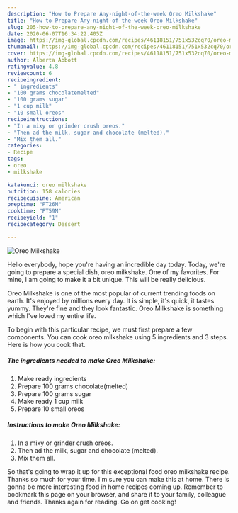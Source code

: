 ```yaml
---
description: "How to Prepare Any-night-of-the-week Oreo Milkshake"
title: "How to Prepare Any-night-of-the-week Oreo Milkshake"
slug: 205-how-to-prepare-any-night-of-the-week-oreo-milkshake
date: 2020-06-07T16:34:22.405Z
image: https://img-global.cpcdn.com/recipes/46118151/751x532cq70/oreo-milkshake-recipe-main-photo.jpg
thumbnail: https://img-global.cpcdn.com/recipes/46118151/751x532cq70/oreo-milkshake-recipe-main-photo.jpg
cover: https://img-global.cpcdn.com/recipes/46118151/751x532cq70/oreo-milkshake-recipe-main-photo.jpg
author: Alberta Abbott
ratingvalue: 4.8
reviewcount: 6
recipeingredient:
- " ingredients"
- "100 grams chocolatemelted"
- "100 grams sugar"
- "1 cup milk"
- "10 small oreos"
recipeinstructions:
- "In a mixy or grinder crush oreos."
- "Then ad the milk, sugar and chocolate (melted)."
- "Mix them all."
categories:
- Recipe
tags:
- oreo
- milkshake

katakunci: oreo milkshake 
nutrition: 158 calories
recipecuisine: American
preptime: "PT26M"
cooktime: "PT59M"
recipeyield: "1"
recipecategory: Dessert

---
```



![Oreo Milkshake](https://img-global.cpcdn.com/recipes/46118151/751x532cq70/oreo-milkshake-recipe-main-photo.jpg)

Hello everybody, hope you're having an incredible day today. Today, we're going to prepare a special dish, oreo milkshake. One of my favorites. For mine, I am going to make it a bit unique. This will be really delicious.



Oreo Milkshake is one of the most popular of current trending foods on earth. It's enjoyed by millions every day. It is simple, it's quick, it tastes yummy. They're fine and they look fantastic. Oreo Milkshake is something which I've loved my entire life.


To begin with this particular recipe, we must first prepare a few components. You can cook oreo milkshake using 5 ingredients and 3 steps. Here is how you cook that.

<!--inarticleads1-->

##### The ingredients needed to make Oreo Milkshake:

1. Make ready  ingredients
1. Prepare 100 grams chocolate(melted)
1. Prepare 100 grams sugar
1. Make ready 1 cup milk
1. Prepare 10 small oreos




<!--inarticleads2-->

##### Instructions to make Oreo Milkshake:

1. In a mixy or grinder crush oreos.
1. Then ad the milk, sugar and chocolate (melted).
1. Mix them all.




So that's going to wrap it up for this exceptional food oreo milkshake recipe. Thanks so much for your time. I'm sure you can make this at home. There is gonna be more interesting food in home recipes coming up. Remember to bookmark this page on your browser, and share it to your family, colleague and friends. Thanks again for reading. Go on get cooking!
